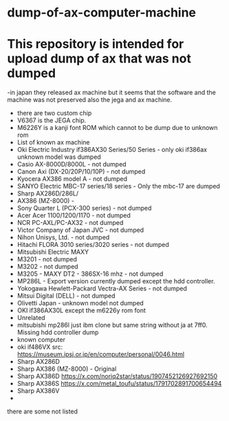 # dump-of-ax-computer-machine
# This repository is intended for upload dump of ax that was not dumped

-in japan they released ax machine but it seems that the software and the machine was not preserved also the jega and ax machine.
- there are two custom chip
- V6367 is the JEGA chip. 
- M6226Y is a kanji font ROM which cannot to be dump due to unknown rom
- List of known ax machine
- Oki Electric Industry if386AX30 Series/50 Series - only oki if386ax unknown model was dumped
- Casio  AX-8000D/8000L - not dumped
- Canon  Axi (DX-20/20P/10/10P) - not dumped
- Kyocera  AX386 model A - not dumped
- SANYO Electric MBC-17 series/18 series - Only the mbc-17 are dumped
- Sharp AX286D/286L/
- AX386 (MZ-8000) - 
- Sony Quarter L (PCX-300 series) - not dumped
- Acer Acer 1100/1200/1170 - not dumped
- NCR PC-AXL/PC-AX32 - not dumped
- Victor Company of Japan JVC - not dumped
- Nihon Unisys, Ltd. - not dumped
- Hitachi FLORA 3010 series/3020 series - not dumped
- Mitsubishi Electric MAXY
- M3201 - not dumped
- M3202 - not dumped
- M3205 - MAXY DT2  - 386SX-16 mhz - not dumped
- MP286L - Export version currently dumped except the hdd controller.
- Yokogawa Hewlett-Packard Vectra-AX Series - not dumped
- Mitsui Digital (DELL) - not dumped
- Olivetti Japan - unknown model not dumped
- OKI if386AX30L except the m6226y rom font
- Unrelated
- mitsubishi mp286l just ibm clone but same string without ja at 7ff0. Missing hdd controller dump
- known computer
- oki if486VX src: https://museum.ipsj.or.jp/en/computer/personal/0046.html
- Sharp AX286D
- Sharp AX386 (MZ-8000) - Original
- Sharp AX386D https://x.com/noriq2star/status/1907452126927692150
- Sharp AX386S https://x.com/metal_toufu/status/1791702891700654494
- Sharp AX386V
- 
there are some not listed




